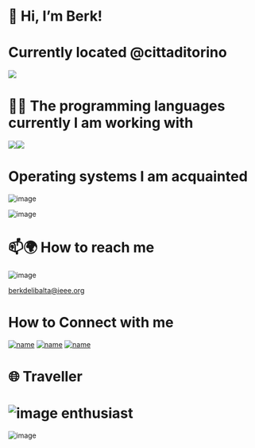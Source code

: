 # 👋 Hi, I’m Berk!

# Currently located @cittaditorino
<img src="https://upload.wikimedia.org/wikipedia/commons/thumb/6/62/Turin_monte_cappuccini.jpg/800px-Turin_monte_cappuccini.jpg"/>

#

# 👨‍💻 The programming languages currently I am working with
<img src="https://img.icons8.com/color/96/000000/java-coffee-cup-logo--v1.png"/><img src="https://img.icons8.com/color/96/000000/c-programming.png"/>
# Operating systems I am acquainted
![image](https://upload.wikimedia.org/wikipedia/commons/thumb/e/e6/Windows_11_logo.svg/250px-Windows_11_logo.svg.png)

![image](https://upload.wikimedia.org/wikipedia/commons/thumb/3/3a/Logo-ubuntu_no%28r%29-black_orange-hex.svg/250px-Logo-ubuntu_no%28r%29-black_orange-hex.svg.png)


# 📫🌍 How to reach me 
![image](https://img.shields.io/badge/Gmail-D14836?style=for-the-badge&logo=gmail&logoColor=white)

berkdelibalta@ieee.org 

# How to Connect with me  
[![name](https://img.shields.io/badge/LinkedIn-0077B5?style=for-the-badge&logo=linkedin&logoColor=white)](https://www.linkedin.com/in/berkdelibalta/)
[![name](https://img.shields.io/badge/GitHub-100000?style=for-the-badge&logo=github&logoColor=white)](https://github.com/BerkDelibalta)
[![name](https://img.shields.io/badge/-Hackerrank-2EC866?style=for-the-badge&logo=HackerRank&logoColor=white)](https://www.hackerrank.com/berkdelibalta)

# 🌐 Traveller


# ![image](https://upload.wikimedia.org/wikipedia/commons/3/33/F1.svg) enthusiast
![image](https://upload.wikimedia.org/wikipedia/en/d/df/Aston_Martin_F1.svg)
<!---
BerkDelibalta/BerkDelibalta is a ✨ special ✨ repository because its `README.md` (this file) appears on your GitHub profile.
You can click the Preview link to take a look at your changes.
--->
